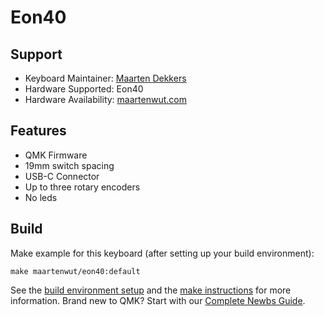 # Eon40

## Support
* Keyboard Maintainer: [Maarten Dekkers](https://github.com/maartenwut)
* Hardware Supported: Eon40
* Hardware Availability: [maartenwut.com](https://maartenwut.com)


## Features
- QMK Firmware  
- 19mm switch spacing
- USB-C Connector  
- Up to three rotary encoders  
- No leds  

## Build
Make example for this keyboard (after setting up your build environment):

    make maartenwut/eon40:default

See the [build environment setup](https://docs.qmk.fm/#/getting_started_build_tools) and the [make instructions](https://docs.qmk.fm/#/getting_started_make_guide) for more information. Brand new to QMK? Start with our [Complete Newbs Guide](https://docs.qmk.fm/#/newbs).
